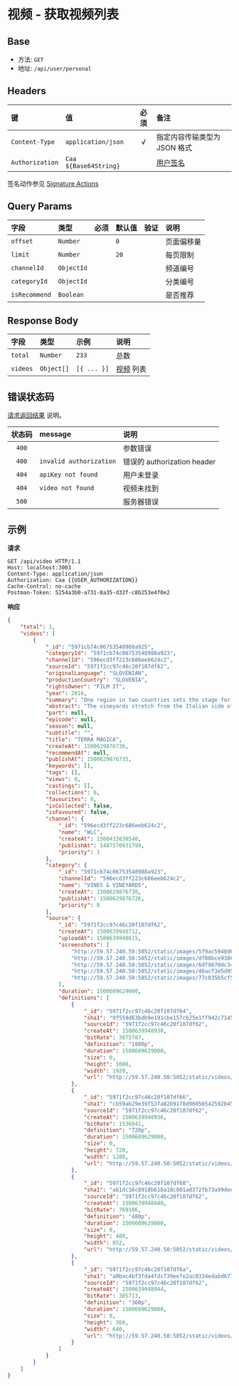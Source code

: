 # 视频 - 获取视频列表

## Base

* 方法: `GET`
* 地址: `/api/user/personal`

## Headers

键              | 值                    | 必须     | 备注
:-------------- | :-------------------- | :------: | :---------------------------
`Content-Type`  | `application/json`    | √        | 指定内容传输类型为 JSON 格式
`Authorization` | `Caa ${Base64String}` |          | [用户签名][signature-authorization]

签名动作参见 [Signature Actions][signature-actions]

## Query Params

字段          | 类型       | 必须     | 默认值  | 验证 | 说明
:------------ | :--------- | :------: | :------ | :--- | :------------------
`offset`      | `Number`   |          | `0`     |      | 页面偏移量
`limit`       | `Number`   |          | `20`    |      | 每页限制
`channelId`   | `ObjectId` |          |         |      | 频道编号
`categoryId`  | `ObjectId` |          |         |      | 分类编号
`isRecommend` | `Boolean`  |          |         |      | 是否推荐

## Response Body

字段     | 类型       | 示例        | 说明
:------- | :--------- | :---------- | :-------------------------------
`total`  | `Number`   | `233`       | 总数
`videos` | `Object[]` | `[{ ... }]` | [视频][video-model] 列表

## 错误状态码

[请求返回结果][response-format] 说明。

状态码 | message                 | 说明
:----: | :---------------------- |:---------------------------
`400`  |                         | 参数错误
`400`  | `invalid authorization` | 错误的 authorization header
`404`  | `apiKey not found`      | 用户未登录
`404`  | `video not found`       | 视频未找到
`500`  |                         | 服务器错误

## 示例

**请求**

```
GET /api/video HTTP/1.1
Host: localhost:3003
Content-Type: application/json
Authorization: Caa {{USER_AUTHORIZATION}}
Cache-Control: no-cache
Postman-Token: 5254a3b0-a731-8a35-d32f-c8b253e4f0e2
```

**响应**

```json
{
    "total": 1,
    "videos": [
        {
            "_id": "5971cb74c06753548988a925",
            "categoryId": "5971cb74c06753548988a923",
            "channelId": "596ecd3ff223c686eeb624c2",
            "sourceId": "5971f2cc97c46c20f107df62",
            "originalLanguage": "SLOVENIAN",
            "productionCountry": "SLOVENIA",
            "rightsOwner": "FILM IT",
            "year": 2016,
            "summary": "One region in two countries sets the stage for a story of incredible people and their love for the sun and earth that gives birth to wine. In a fairytale region in western Slovenia, just next to the Italian border, wine has been cultivated even long before the Romans. Many empires have claimed the region in its turbulent past, but the inhabitants have remained strong willed, stubborn and resolute on surviving on their land. Even the two great wars that ravaged the land did not break their will. In West Primorska (Slovenia) wine transcends politics. The vineyards stretch from the Italian side of Collio across to Goriška Brda in Slovenia without regard to political and state differences. Collio and Brda are synonyms and together they represent one of the best wine regions for white wines. Our story is of one region in two countries. It talks of a small but dedicated group of people who inherited the fertile land from their fathers and through hard work revived the traditional and natural methods of winemaking. Their wine is bold, strong and full of character, just like themselves.",
            "abstract": "The vineyards stretch from the Italian side of Collio across to Goriška Brda in Slovenia. Collio and Brda are synonyms and together they represent one of the best wine regions for white wines. Terra Magica is the story of one region in two countries where wine is bold, strong and full of character !",
            "part": null,
            "episode": null,
            "season": null,
            "subtitle": "",
            "title": "TERRA MAGICA",
            "createAt": 1500629876736,
            "recommendAt": null,
            "publishAt": 1500629876735,
            "keywords": [],
            "tags": [],
            "views": 0,
            "castings": [],
            "collections": 0,
            "favourites": 0,
            "isCollected": false,
            "isFavoured": false,
            "channel": {
                "_id": "596ecd3ff223c686eeb624c2",
                "name": "WLC",
                "createAt": 1500433830540,
                "publishAt": 1487570931799,
                "priority": 1
            },
            "category": {
                "_id": "5971cb74c06753548988a923",
                "channelId": "596ecd3ff223c686eeb624c2",
                "name": "VINES & VINEYARDS",
                "createAt": 1500629876730,
                "publishAt": 1500629876726,
                "priority": 0
            },
            "source": {
                "_id": "5971f2cc97c46c20f107df62",
                "createAt": 1500639948712,
                "uploadAt": 1500639948615,
                "screenshots": [
                    "http://59.57.240.50:5052/static/images/5f9ac5948d65e10f175109ecc69e7e4b6bfc2feb.jpg",
                    "http://59.57.240.50:5052/static/images/df80bce9386fe7e0e6a5078937a6359060c6243a.jpg",
                    "http://59.57.240.50:5052/static/images/6d79670dc344f4bef9437242de0ea7b3d4510693.jpg",
                    "http://59.57.240.50:5052/static/images/46acf3e5d9516315233c60b7ad9ff11897eb42c1.jpg",
                    "http://59.57.240.50:5052/static/images/77c035b5cf5a6710dde5bcad020cb6c0e15dc343.jpg"
                ],
                "duration": 1500609629000,
                "definitions": [
                    {
                        "_id": "5971f2cc97c46c20f107df64",
                        "sha1": "9f559d63bdb9e191cbe157cb25e1ff942c714553",
                        "sourceId": "5971f2cc97c46c20f107df62",
                        "createAt": 1500639948930,
                        "bitRate": 3075787,
                        "definition": "1080p",
                        "duration": 1500609629000,
                        "size": 0,
                        "height": 1080,
                        "width": 1920,
                        "url": "http://59.57.240.50:5052/static/videos/9f559d63bdb9e191cbe157cb25e1ff942c714553.mp4"
                    },
                    {
                        "_id": "5971f2cc97c46c20f107df66",
                        "sha1": "cb59ab29e39f53fa82b9178d96056542592b45b8",
                        "sourceId": "5971f2cc97c46c20f107df62",
                        "createAt": 1500639948936,
                        "bitRate": 1536041,
                        "definition": "720p",
                        "duration": 1500609629000,
                        "size": 0,
                        "height": 720,
                        "width": 1280,
                        "url": "http://59.57.240.50:5052/static/videos/cb59ab29e39f53fa82b9178d96056542592b45b8.mp4"
                    },
                    {
                        "_id": "5971f2cc97c46c20f107df68",
                        "sha1": "ab1dc16c8918b61ba18c801ad372fb73a99deeb8",
                        "sourceId": "5971f2cc97c46c20f107df62",
                        "createAt": 1500639948940,
                        "bitRate": 769106,
                        "definition": "480p",
                        "duration": 1500609629000,
                        "size": 0,
                        "height": 480,
                        "width": 852,
                        "url": "http://59.57.240.50:5052/static/videos/ab1dc16c8918b61ba18c801ad372fb73a99deeb8.mp4"
                    },
                    {
                        "_id": "5971f2cc97c46c20f107df6a",
                        "sha1": "a0bac4bf3fda4fdc739ee7e2ac0334edabd67784",
                        "sourceId": "5971f2cc97c46c20f107df62",
                        "createAt": 1500639948944,
                        "bitRate": 385713,
                        "definition": "360p",
                        "duration": 1500609629000,
                        "size": 0,
                        "height": 360,
                        "width": 640,
                        "url": "http://59.57.240.50:5052/static/videos/a0bac4bf3fda4fdc739ee7e2ac0334edabd67784.mp4"
                    }
                ]
            }
        }
    ]
}
```

[signature-authorization]: ../../signature-authorization.md
[signature-actions]: ../../actions.md
[response-format]: ../../response-format.md

[video-model]: ../../models/video.md
